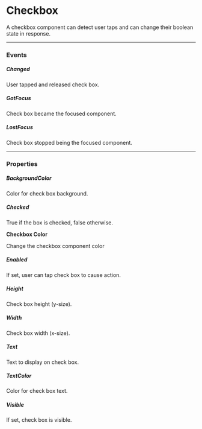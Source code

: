 # Checkbox

A checkbox component can detect user taps and can change their boolean state in response.

---

### Events

##### Changed

User tapped and released check box.

##### GotFocus

Check box became the focused component.

##### LostFocus

Check box stopped being the focused component.

---

### Properties

##### BackgroundColor

Color for check box background.

##### Checked

True if the box is checked, false otherwise.

**Checkbox Color**

Change the checkbox component color

##### Enabled

If set, user can tap check box to cause action.

##### Height

Check box height \(y-size\).

##### Width

Check box width \(x-size\).

##### Text

Text to display on check box.

##### TextColor

Color for check box text.

##### Visible

If set, check box is visible.

